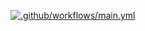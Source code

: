 
[![.github/workflows/main.yml](https://github.com/Iolanta26/cicd/actions/workflows/main.yml/badge.svg)](https://github.com/Iolanta26/cicd/actions/workflows/main.yml)
